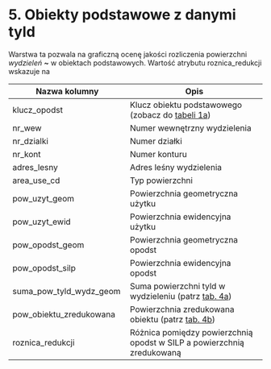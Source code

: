 # 5. Obiekty podstawowe z danymi tyld

Warstwa ta pozwala na graficzną ocenę jakości rozliczenia powierzchni _wydzieleń **\~**_ w obiektach podstawowych. Wartość atrybutu roznica\_redukcji wskazuje na&#x20;

<table><thead><tr><th width="219">Nazwa kolumny</th><th width="353">Opis</th></tr></thead><tbody><tr><td>klucz_opodst</td><td>Klucz obiektu podstawowego (zobacz do <a href="../dane-wyjsciowe/1a.-opodst-uzytko-wydzielenie-poligonowe.md">tabeli 1a</a>)</td></tr><tr><td>nr_wew</td><td>Numer wewnętrzny wydzielenia</td></tr><tr><td>nr_dzialki</td><td>Numer działki</td></tr><tr><td>nr_kont</td><td>Numer konturu</td></tr><tr><td>adres_lesny</td><td>Adres leśny wydzielenia</td></tr><tr><td>area_use_cd</td><td>Typ powierzchni</td></tr><tr><td>pow_uzyt_geom</td><td>Powierzchnia geometryczna użytku</td></tr><tr><td>pow_uzyt_ewid</td><td>Powierzchnia ewidencyjna użytku</td></tr><tr><td>pow_opodst_geom</td><td>Powierzchnia geometryczna opodst</td></tr><tr><td>pow_opodst_silp</td><td>Powierzchnia ewidencyjna opodst</td></tr><tr><td>suma_pow_tyld_wydz_geom</td><td>Suma powierzchni tyld w wydzieleniu (patrz <a href="../4a.-powierzchnie-tyld-w-wydzieleniu.md">tab. 4a</a>)</td></tr><tr><td>pow_obiektu_zredukowana</td><td>Powierzchnia zredukowana obiektu (patrz <a href="../4b.-tab-obiekty-podstawowe-wersja-pelna.md">tab. 4b</a>)</td></tr><tr><td>roznica_redukcji</td><td>Różnica pomiędzy powierzchnią opodst w SILP a powierzchnią zredukowaną</td></tr></tbody></table>


